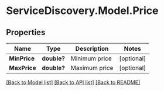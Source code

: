 # ServiceDiscovery.Model.Price
## Properties

Name | Type | Description | Notes
------------ | ------------- | ------------- | -------------
**MinPrice** | **double?** | Minimum price | [optional] 
**MaxPrice** | **double?** | Maximum price | [optional] 

[[Back to Model list]](../README.md#documentation-for-models) [[Back to API list]](../README.md#documentation-for-api-endpoints) [[Back to README]](../README.md)

